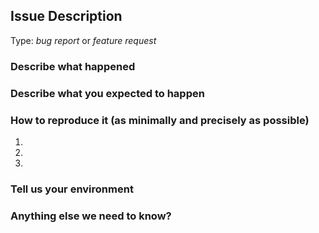 <!-- Here is for bug reports and feature requests ONLY! 

If you're looking for help, please check [our mail list](#) and the [Gitter room](#).
-->

## Issue Description

Type: *bug report* or *feature request*

### Describe what happened


### Describe what you expected to happen


### How to reproduce it (as minimally and precisely as possible)

1. 
2. 
3. 

### Tell us your environment


### Anything else we need to know?



